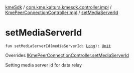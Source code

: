 [kmeSdk](../../index.md) / [com.kme.kaltura.kmesdk.controller.impl](../index.md) / [KmePeerConnectionControllerImpl](index.md) / [setMediaServerId](./set-media-server-id.md)

# setMediaServerId

`fun setMediaServerId(mediaServerId: `[`Long`](https://kotlinlang.org/api/latest/jvm/stdlib/kotlin/-long/index.html)`): `[`Unit`](https://kotlinlang.org/api/latest/jvm/stdlib/kotlin/-unit/index.html)

Overrides [IKmePeerConnectionController.setMediaServerId](../../com.kme.kaltura.kmesdk.controller/-i-kme-peer-connection-controller/set-media-server-id.md)

Setting media server id for data relay


